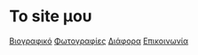 ﻿# Το site μου

[Βιογραφικό](bio.md)
[Φωτογραφίες](photos.md)
[Διάφορα](misc.md)
[Επικοινωνία](contact.md)

